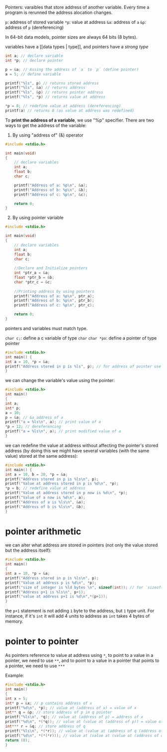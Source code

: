 Pointers: varaibles that store address of another variable.
Every time a program is rerunned the address alocation changes.

`p`: address of stored variable
`*p`: value at address
`&a`: address of `a`
`&p`: address of `p` (dereferencing)

In 64-bit data models, pointer sizes are always 64 bits (8 bytes).

variables have a [[data types | type]], and pointers have a *strong type* 

```c
int a; // declare variable
int *p; // declare pointer

p = &a; // Assing the address of `a` to `p` (define pointer)
a = 5; // define variable

printf("%ls", p) // returns stored address
printf("%ls", &a) // returns address
printf("%ls", &p) // returns pointer address
printf("%ls", *p) // returns value at address

*p = 8; // redefine value at address (dereferencing)
printf(a) // returns 8 (as value at address was redefined)
```

To **print the address of a variable**, we use "%p" specifier. There are two ways to get the address of the variable:
1.  By using "address of" (&) operator
```c
#include <stdio.h>

int main(void)
{
	// declare variables 
	int a;
	float b;
	char c;

	printf("Address of a: %p\n", &a);
	printf("Address of b: %p\n", &b);
	printf("Address of c: %p\n", &c);

	return 0;
}
```
2.  By using pointer variable
```c
#include <stdio.h>

int main(void)
{
	// declare variables 
	int a;
	float b;
	char c;
	
	//Declare and Initialize pointers 
	int *ptr_a = &a;
	float *ptr_b = &b;
	char *ptr_c = &c;
	
	//Printing address by using pointers 	
	printf("Address of a: %p\n", ptr_a);
	printf("Address of b: %p\n", ptr_b);
	printf("Address of c: %p\n", ptr_c);

	return 0;
}
```

pointers and variables must match type.

`char c;`: define a c variable of type `char`
`char *po`: define a pointer of type pointer

```c
#include <stdio.h>
int main() {
int a = 10, *p = &a;
printf("Address stored in p is %ls", p); // for address of pointer use `%ls` type
}
```

we can change the variable's value using the pointer:

```c
#include <stdio.h>
int main()
{
int a;
int* p;
a = 10;
p = &a; // &a address of a
printf("a = %ls\n", a); // print value of a
*p = 12; // dereferencing
printf("a = %ls\n", a); // print modified value of a
}
```

we can redefine the value at address without affecting the pointer's stored address (by doing this we might have several variables (with the same value) stored at the same address):

```c
#include <stdio.h>
int main() {
int a = 10, b = 20, *p = &a;
printf("Address stored in p is %ls\n", p);
printf("Value at address stored in p is %d\n", *p);
*p = b; // redefine value at address
printf("Value at address stored in p now is %d\n", *p);
printf("Value of a now is %d\n", a);
printf("Address of a is %ls\n", &a);
printf("Address of b is %ls\n", &b);
}
```

# pointer arithmetic

we can alter what address are stored in pointers (not only the value stored but the address itself):

```c
#include <stdio.h>
int main()
{
int a = 10, *p = &a;
printf("Address stored in p is %ls\n", p);
printf("Value at address p is %d\n", *p);
printf("size of integer is %ld bytes \n", sizeof(int)); // for `sizeof(type)` use `%ld` type
printf("Address p+1 is %ls\n", p+1);
printf("value at address p+1 is %d\n",*(p+1));
}
```

the `p+1` statement is not adding `1` byte to the address, but `1` type unit. For instance, if it's `int` it will add 4 units to address as `int` takes 4 bytes of memory.

# pointer to pointer

As pointers reference to value at address using `*`, to point to a value in a pointer, we need to use `**`, and to point to a value in a pointer that points to a pointer, we need to use `***`

Example:

```c
#include <stdio.h>
int main()
{
int x = 5;
int* p = &x; // p contains address of x
printf("%d\n", *p); // value at (address of x) = value of x
int** q = &p; // store address of p in q pointer
printf("%ls\n", *q); // value at (address of p) = address of x
printf("%d\n", *(*q)); // value at (value at (address of p)) = value of x
int*** r = &q; // store address of q
printf("%ls\n", *(*r)); // value at (value at (address of q (address of p))) = address of x
printf("%d\n", *(*(*r))); // value at (value at (value at (address of q))) = value at x
return (0);
}
```

